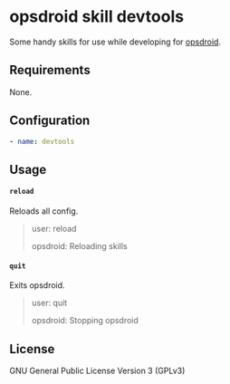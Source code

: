 # opsdroid skill devtools

Some handy skills for use while developing for [opsdroid](https://github.com/opsdroid/opsdroid).

## Requirements

None.

## Configuration

```yaml
- name: devtools
```

## Usage

#### `reload`

Reloads all config.

> user: reload
>
> opsdroid: Reloading skills

#### `quit`

Exits opsdroid.

> user: quit
>
> opsdroid: Stopping opsdroid

## License

GNU General Public License Version 3 (GPLv3)